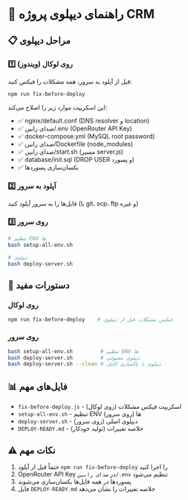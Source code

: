 # 🚀 راهنمای دیپلوی پروژه CRM

## 📋 مراحل دیپلوی

### 1️⃣ روی لوکال (ویندوز)

قبل از آپلود به سرور، همه مشکلات را فیکس کنید:

```bash
npm run fix-before-deploy
```

این اسکریپت موارد زیر را اصلاح می‌کند:
- ✅ nginx/default.conf (DNS resolver و location)
- ✅ صدای رابین/.env (OpenRouter API Key)
- ✅ docker-compose.yml (MySQL root password)
- ✅ صدای رابین/Dockerfile (node_modules)
- ✅ صدای رابین/start.sh (مسیر server.js)
- ✅ database/init.sql (DROP USER و پسورد)
- ✅ یکسان‌سازی پسوردها

### 2️⃣ آپلود به سرور

فایل‌ها را به سرور آپلود کنید (با git، scp، ftp و غیره)

### 3️⃣ روی سرور

```bash
# تنظیم ENV ها
bash setup-all-env.sh

# دیپلوی
bash deploy-server.sh
```

## 🔧 دستورات مفید

### روی لوکال
```bash
npm run fix-before-deploy    # فیکس مشکلات قبل از دیپلوی
```

### روی سرور
```bash
bash setup-all-env.sh         # تنظیم ENV ها
bash deploy-server.sh         # دیپلوی معمولی
bash deploy-server.sh --clean # دیپلوی با پاکسازی کامل
```

## 📊 فایل‌های مهم

- `fix-before-deploy.js` - اسکریپت فیکس مشکلات (روی لوکال)
- `setup-all-env.sh` - تنظیم ENV ها (روی سرور)
- `deploy-server.sh` - دیپلوی اصلی (روی سرور)
- `DEPLOY-READY.md` - خلاصه تغییرات (تولید خودکار)

## ⚠️ نکات مهم

1. حتماً قبل از آپلود `npm run fix-before-deploy` را اجرا کنید
2. OpenRouter API Key در `صدای رابین/.env` تنظیم می‌شود
3. پسوردها در همه فایل‌ها یکسان‌سازی می‌شوند
4. فایل `DEPLOY-READY.md` خلاصه تغییرات را نشان می‌دهد
